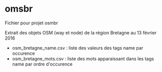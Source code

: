 # omsbr
Fichier pour projet osmbr

Extrait des objets OSM (way et node) de la région Bretagne au 13 février 2016
- osm_bretagne_name.csv : liste des valeurs des tags name par occurence
- osm_bretagne_mots.csv : liste des mots apparaissant dans les tags name par ordre d'occurence
